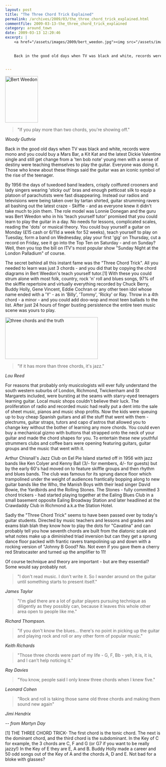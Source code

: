 ```yaml
---
layout: post
title: "The Three Chord Trick Explained"
permalink: /archives/2009/03/the_three_chord_trick_explained.html
commentfile: 2009-03-13-the_three_chord_trick_explained
category: around_town
date: 2009-03-13 12:20:46
excerpt: |
    <a href="/assets/images/2009/bert_weedon.jpg"><img src="/assets/images/2009/bert_weedon-thumb.jpg" width="106" height="150" alt="Bert Weedon" class="photo right" /></a>
    
    
    Back in the good old days when TV was black and white, records were mono and you could buy a Mars Bar, a Kit Kat and the latest Dickie Valentine single and still get change from a  'ten bob note' young men with a sense of destiny were teaching themselves to play the guitar. Everyone was doing it. Those who knew about these things said the guitar was an iconic symbol of the rise of the teenager.
    

---
```


<a href="/assets/images/2009/bert_weedon.jpg"><img src="/assets/images/2009/bert_weedon-thumb.jpg" width="106" height="150" alt="Bert Weedon" class="photo right" /></a>

> "If you play more than two chords, you're showing off."

<cite>Woody Guthrie</cite>

Back in the good old days when TV was black and white, records were mono and you could buy a Mars Bar, a Kit Kat and the latest Dickie Valentine single and still get change from a 'ten bob note' young men with a sense of destiny were teaching themselves to play the guitar. Everyone was doing it. Those who knew about these things said the guitar was an iconic symbol of the rise of the teenager.

By 1956 the days of tuxedoed band leaders, crisply coiffured crooners and lady singers wearing 'sticky out' bras and enough petticoat silk to equip a platoon of parachutists were fast disappearing. Instead our radios and televisions were being taken over by tartan shirted, guitar strumming ravers all bashing out the latest craze - Skiffle - and as everyone knew it didn't take much to join them. The role model was Lonnie Donegan and the guru was Bert Weedon who in his 'teach yourself tutor' promised that you could learn to play the guitar in a day. No needs for lessons, complicated scales, reading the 'dots' or musical theory. You could buy yourself a guitar on Monday (£15 cash or 6/11d a week for 52 weeks), teach yourself to play on Tuesday, form a band on Wednesday, play your first 'gig' on Thursday, cut a record on Friday, see it go into the Top Ten on Saturday - and on Sunday? Well, then you top the bill on ITV's most popular show "Sunday Night at the London Palladium" of course.

The secret behind all this instant fame was the "Three Chord Trick". All you needed to learn was just 3 chords - and you did that by copying the chord diagrams in Bert Weedon's teach yourself tutor.[1] With these you could strum alone with most folk, country, rock 'n' roll and blues songs, 97% of the skiffle repertoire and virtually everything recorded by Chuck Berry, Buddy Holly, Gene Vincent, Eddie Cochran or any other teen idol whose name ended with a 'Y' - as in 'Billy', 'Tommy', 'Ricky' or Ray. Throw in a 4th chord - a minor - and you could add doo-wop and most teen ballads to the list. After just 24 hours of finger busting persistence the entire teen music scene was yours to play.

<a href="/assets/images/2009/three_chords.jpg"><img src="/assets/images/2009/three_chords-thumb.jpg" width="300" height="135" alt="three chords and the truth" class="photo center" /></a>

> "If it has more than three chords, it's jazz."

<cite>Lou Reed</cite>

For reasons that probably only musicologists will ever fully understand the south western suburbs of London, Richmond, Twickenham and St Margarets included, were bursting at the seams with starry-eyed teenagers learning guitar. Local music shops couldn't believe their luck. The proliferation of radio and recorded music had really put a dent into the sale of sheet music, pianos and music shop profits. Now the kids were queuing up to buy cheap Spanish guitars and all the stuff that went with them - plectrums, guitar straps, tutors and capo d'astros that allowed you to change key without the bother of learning any more chords. You could even buy a mechanical gizmo with buttons that strapped onto the neck of your guitar and made the chord shapes for you. To entertain these new youthful strummers clubs and coffee bars were opening featuring guitars, guitar groups and the music that went with it.

Arthur Chisnall's Jazz Club on Eel Pie Island started off in 1956 with jazz bands like Ken Colyer and Kenny Ball (3/- for members, 4/- for guests) but by the early 60's had moved on to feature skiffle groups and then rhythm and blues bands. The club was famous for its sprung dance floor which trampolined under the weight of audiences frantically bopping along to new guitar bands like the Who, the Manish Boys with their lead singer David Bowie, the Yardbirds and the Rolling Stones. The Stones - fully committed 3 chord trickers - had started playing together at the Ealing Blues Club in a small basement opposite Ealing Broadway Station and later headlined at the Crawdaddy Club in Richmond a.k.a the Station Hotel.

Sadly the "Three Chord Trick" seems to have been passed over by today's guitar students. Directed by music teachers and lessons and grades and exams blah blah they know how to play the dots for "Cavatina" and can probably tell you how seventh chords are built from the diatonic scale and what notes make up a diminished triad inversion but can they get a sprung dance floor packed with frantic ravers trampolining up and down with a rocking version of "Johnny B Good? No. Not even if you gave them a cherry red Stratocaster and turned up the amplifier to 11!

Of course technique and theory are important - but are they essential? Some would say probably not.

> "I don't read music. I don't write it. So I wander around on the guitar until something starts to present itself."

<cite>James Taylor</cite>

> "I'm glad there are a lot of guitar players pursuing technique as diligently as they possibly can, because it leaves this whole other area open to people like me."

<cite>Richard Thompson.</cite>

> "If you don't know the blues... there's no point in picking up the guitar and playing rock and roll or any other form of popular music."

<cite>Keith Richards</cite>

> "Those three chords were part of my life - G, F, Bb - yeh, it is, it is, and I can't help noticing it."

<cite>Ray Davies</cite>

> "You know, people said I only knew three chords when I knew five."

<cite>Leonard Cohen</cite>

> "Rock and roll is taking those same old three chords and making them sound new again"

<cite>Jimi Hendrix</cite>

<cite>-- from Martyn Day</cite>

[1] THE THREE CHORD TRICK- The first chord is the tonic chord. The next is the dominant chord, and the third chord is the subdominant. In the Key of C for example, the 3 chords are C, F and G (or G7 if you want to be really jazzy!) In the Key of E they are E, A and B. Buddy Holly made a career and 50 odd songs out of the Key of A and the chords A, D and E. Not bad for a bloke with glasses?
